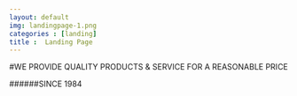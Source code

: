 ```yaml
---
layout: default
img: landingpage-1.png
categories : [landing]
title :  Landing Page
---
```


#WE PROVIDE QUALITY PRODUCTS & SERVICE FOR A REASONABLE PRICE

######SINCE 1984
